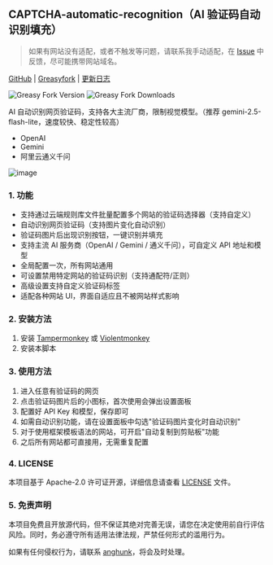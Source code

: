 ## CAPTCHA-automatic-recognition（AI 验证码自动识别填充）

> 如果有网站没有适配，或者不触发等问题，请联系我手动适配，在 [Issue](https://github.com/anghunk/UserScript/issues) 中反馈，尽可能携带网站域名。

[GitHub](https://github.com/anghunk/UserScript/tree/main/CAPTCHA-automatic-recognition) |
[Greasyfork](https://greasyfork.org/scripts/540822) |
[更新日志](https://github.com/anghunk/UserScript/tree/main/CAPTCHA-automatic-recognition/version-log.md)

![Greasy Fork Version](https://img.shields.io/greasyfork/v/540822)
![Greasy Fork Downloads](https://img.shields.io/greasyfork/dt/540822)

AI 自动识别网页验证码，支持各大主流厂商，限制视觉模型。（推荐 gemini-2.5-flash-lite，速度较快、稳定性较高）

- OpenAI
- Gemini
- 阿里云通义千问

![image](https://github.com/user-attachments/assets/c3a24ea0-7ce9-4e2f-930b-73f3951197d5)

### 1. 功能

- 支持通过云端规则库文件批量配置多个网站的验证码选择器（支持自定义）
- 自动识别网页验证码（支持图片变化自动识别）
- 验证码图片后出现识别按钮，一键识别并填充
- 支持主流 AI 服务商（OpenAI / Gemini / 通义千问），可自定义 API 地址和模型
- 全局配置一次，所有网站通用
- 可设置禁用特定网站的验证码识别（支持通配符/正则）
- 高级设置支持自定义验证码标签
- 适配各种网站 UI，界面自适应且不被网站样式影响

### 2. 安装方法

1. 安装 [Tampermonkey](https://www.tampermonkey.net/) 或 [Violentmonkey](https://violentmonkey.github.io/)
2. 安装本脚本

### 3. 使用方法

1. 进入任意有验证码的网页
2. 点击验证码图片后的小图标，首次使用会弹出设置面板
3. 配置好 API Key 和模型，保存即可
4. 如需自动识别功能，请在设置面板中勾选"验证码图片变化时自动识别"
5. 对于使用框架模板语法的网站，可开启"自动复制到剪贴板"功能
6. 之后所有网站都可直接用，无需重复配置

### 4. LICENSE

本项目基于 Apache-2.0 许可证开源，详细信息请查看 [LICENSE](https://github.com/anghunk/UserScript/blob/main/CAPTCHA-automatic-recognition/LICENSE) 文件。


### 5. 免责声明

本项目免费且开放源代码，但不保证其绝对完善无误，请您在决定使用前自行评估风险。同时，务必遵守所有适用法律法规，严禁任何形式的滥用行为。

如果有任何侵权行为，请联系 [anghunk](https://github.com/anghunk)，将会及时处理。
